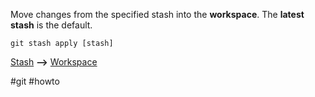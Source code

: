 Move changes from the specified stash into the **workspace**. The **latest stash** is the default.

```
git stash apply [stash]
```

[Stash](Git_Stages_1Stash) **-->** [Workspace](Git_Stages_2Workspace)

#git #howto 